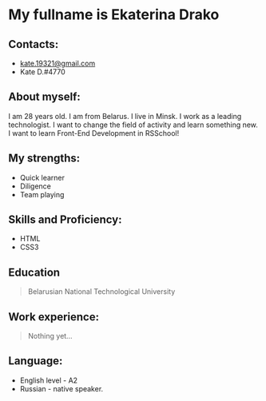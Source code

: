 #  My fullname is Ekaterina Drako #  
## Contacts: ##  
* kate.19321@gmail.com
* Kate D.#4770
## About myself: ##
I am 28 years old. I am from Belarus. I live in Minsk. I work as a leading technologist. I want to change the field of activity and learn something new. I want to learn Front-End Development in RSSchool!
## My strengths: ##
* Quick learner
* Diligence
* Team playing
## Skills and Proficiency: ##
* HTML 
* CSS3
## Education ##
>Belarusian National Technological University
## Work experience: ##
>Nothing yet…
## Language: ##
* English level - A2
* Russian - native speaker.
